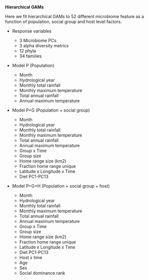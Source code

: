 
**Hierarchical GAMs**

Here we fit hierarchical GAMs to 52 different microbiome feature as a function of population, social group and host level factors.

* Response variables
    * 3 Microbiome PCs
    * 3 alpha diversity metrics
    * 12 phyla
    * 34 families

* Model P (Population)
    * Month
    * Hydrological year 
    * Monthly total rainfall
    * Monthly maximum temperature  
    * Total annual rainfall
    * Annual maximum temperature
* Model P+G (Population + social group)
    * Month
    * Hydrological year 
    * Monthly total rainfall
    * Monthly maximum temperature  
    * Total annual rainfall
    * Annual maximum temperature
    * Group x Time
    * Group size
    * Home range size (km2)
    * Fraction home range unique
    * Latitude x Longitude x Time
    * Diet PC1-PC13 
* Model P+G+H (Population + social group + host)
    * Month
    * Hydrological year 
    * Monthly total rainfall
    * Monthly maximum temperature  
    * Total annual rainfall
    * Annual maximum temperature
    * Group x Time
    * Group size
    * Home range size (km2)
    * Fraction home range unique
    * Latitude x Longitude x Time
    * Diet PC1-PC13
    * Host x time
    * Age
    * Sex
    * Social dominance rank
